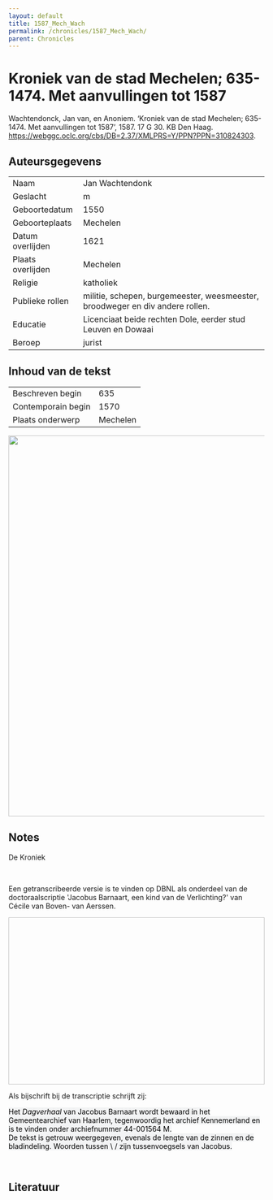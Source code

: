 ```yaml
---
layout: default
title: 1587_Mech_Wach
permalink: /chronicles/1587_Mech_Wach/
parent: Chronicles
--- 
```



# Kroniek van de stad Mechelen; 635-1474. Met aanvullingen tot 1587 

Wachtendonck, Jan van, en Anoniem. ‘Kroniek van de stad Mechelen; 635-1474. Met aanvullingen tot 1587’, 1587. 17 G 30. KB Den Haag. https://webggc.oclc.org/cbs/DB=2.37/XMLPRS=Y/PPN?PPN=310824303. 

## Auteursgegevens 

| | | 
| --------------- | --------------- | 
| Naam | Jan Wachtendonk | 
| Geslacht | m | 
 | Geboortedatum | 1550 | 
| Geboorteplaats | Mechelen | 
| Datum overlijden | 1621 | 
| Plaats overlijden | Mechelen | 
| Religie | katholiek | 
| Publieke rollen | militie, schepen, burgemeester, weesmeester, broodweger en div andere rollen. | 
| Educatie | Licenciaat beide rechten Dole, eerder stud Leuven en Dowaai  | 
| Beroep | jurist | 

## Inhoud van de tekst 

| | | 
| --------------- | --------------- | 
| Beschreven begin | 635 | 
| Contemporain begin | 1570 | 
| Plaats onderwerp | Mechelen | 

[<img src="..\..\barplots_chronicles\1587_Mech_Wach.jpg" width="750"/>](..\..\barplots_chronicles\1587_Mech_Wach.jpg) 

## Notes 

<div data-schema-version="8"><p>De Kroniek</p>
<p>&nbsp;</p>
<p>Een getranscribeerde versie is te vinden op DBNL als onderdeel van de doctoraalscriptie 'Jacobus Barnaart, een kind van de Verlichting?' van Cécile van Boven- van Aerssen.</p>
<p><img alt="" data-attachment-key="XMKBAG3I" width="606" height="329"></p>
<p>Als bijschrift bij de transcriptie schrijft zij:</p>
<p><span style="color: #000000"><span style="background-color: #f3f4f5">Het&nbsp;</span></span><em><span style="color: #000000"><span style="background-color: #f3f4f5">Dagverhaal</span></span></em><span style="color: #000000"><span style="background-color: #f3f4f5">&nbsp;van Jacobus Barnaart wordt bewaard in het Gemeentearchief van Haarlem, tegenwoordig het archief Kennemerland en is te vinden onder archiefnummer 44-001564 M.<br>De tekst is getrouw weergegeven, evenals de lengte van de zinnen en de bladindeling. Woorden tussen \ / zijn tussenvoegsels van Jacobus.</span></span></p>
<p>&nbsp;</p>
</div> 

## Literatuur 

